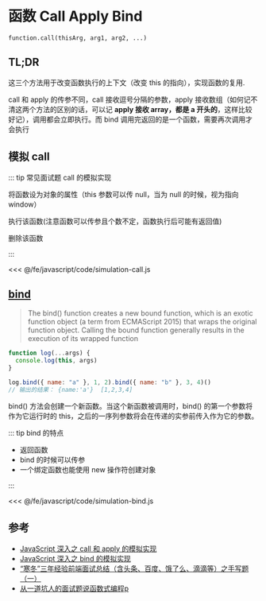 # 函数 Call Apply Bind

`function.call(thisArg, arg1, arg2, ...)`

## TL;DR

这三个方法用于改变函数执行的上下文（改变 this 的指向），实现函数的复用.

call 和 apply 的传参不同，call 接收逗号分隔的参数，apply 接收数组（如何记不清这两个方法的区别的话，可以记 **apply 接收 array，都是 a 开头的**，这样比较好记），调用都会立即执行。而 bind 调用完返回的是一个函数，需要再次调用才会执行

## 模拟 call

::: tip 常见面试题 call 的模拟实现

将函数设为对象的属性（this 参数可以传 null，当为 null 的时候，视为指向 window）

执行该函数(注意函数可以传参且个数不定，函数执行后可能有返回值)

删除该函数

:::

<<< @/fe/javascript/code/simulation-call.js

## [bind](https://developer.mozilla.org/en-US/docs/Web/JavaScript/Reference/Global_objects/Function/bind)

> The bind() function creates a new bound function, which is an exotic function object (a term from ECMAScript 2015) that wraps the original function object. Calling the bound function generally results in the execution of its wrapped function

```js
function log(...args) {
  console.log(this, args)
}

log.bind({ name: "a" }, 1, 2).bind({ name: "b" }, 3, 4)()
// 输出的结果： {name:'a'}  [1,2,3,4]
```

bind() 方法会创建一个新函数。当这个新函数被调用时，bind() 的第一个参数将作为它运行时的 this，之后的一序列参数将会在传递的实参前传入作为它的参数。

::: tip bind 的特点

- 返回函数
- bind 的时候可以传参
- 一个绑定函数也能使用 new 操作符创建对象

:::

<<< @/fe/javascript/code/simulation-bind.js

## 参考

- [JavaScript 深入之 call 和 apply 的模拟实现](https://github.com/mqyqingfeng/Blog/issues/11)
- [JavaScript 深入之 bind 的模拟实现](https://github.com/mqyqingfeng/Blog/issues/12)
- [“寒冬”三年经验前端面试总结（含头条、百度、饿了么、滴滴等）之手写题（一）](https://juejin.im/post/5d9eef20e51d45781332e961#heading-8)
- [从一道坑人的面试题说函数式编程p](https://www.h5jun.com/post/parseInt-to-functional.html)
